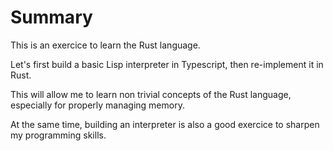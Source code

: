 # Summary

This is an exercice to learn the Rust language.

Let's first build a basic Lisp interpreter in Typescript, then re-implement it in Rust.

This will allow me to learn non trivial concepts of the Rust language, especially for properly managing memory.

At the same time, building an interpreter is also a good exercice to sharpen my programming skills.
